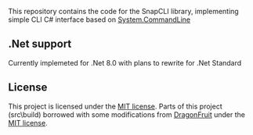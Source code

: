 This repository contains the code for the SnapCLI library, implementing simple CLI C# interface based on [System.CommandLine](https://learn.microsoft.com/en-us/dotnet/standard/commandline/)

## .Net support

Currently implemeted for .Net 8.0 with plans to rewrite for .Net Standard

## License

This project is licensed under the [MIT license](LICENSE.md).
Parts of this project (src\build) borrowed with some modifications from [DragonFruit](https://github.com/dotnet/command-line-api/tree/main/src/System.CommandLine.DragonFruit/targets) under the [MIT license](LICENSE-dotnet.md).
